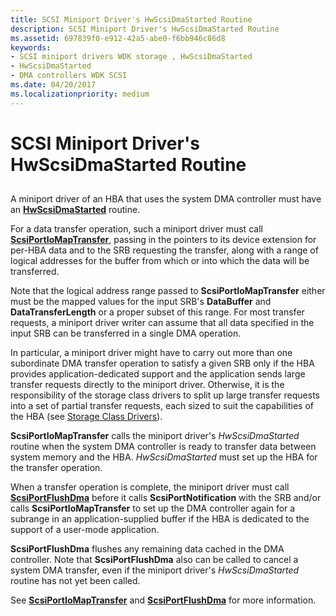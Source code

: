```yaml
---
title: SCSI Miniport Driver's HwScsiDmaStarted Routine
description: SCSI Miniport Driver's HwScsiDmaStarted Routine
ms.assetid: 697839f0-e912-42a5-abe0-f6bb946c86d8
keywords:
- SCSI miniport drivers WDK storage , HwScsiDmaStarted
- HwScsiDmaStarted
- DMA controllers WDK SCSI
ms.date: 04/20/2017
ms.localizationpriority: medium
---
```


# SCSI Miniport Driver's HwScsiDmaStarted Routine


## <span id="ddk_scsi_miniport_drivers_hwscsidmastarted_routine_kg"></span><span id="DDK_SCSI_MINIPORT_DRIVERS_HWSCSIDMASTARTED_ROUTINE_KG"></span>


A miniport driver of an HBA that uses the system DMA controller must have an [**HwScsiDmaStarted**](https://docs.microsoft.com/previous-versions/windows/hardware/drivers/ff557291(v=vs.85)) routine.

For a data transfer operation, such a miniport driver must call [**ScsiPortIoMapTransfer**](https://docs.microsoft.com/windows-hardware/drivers/ddi/content/srb/nf-srb-scsiportiomaptransfer), passing in the pointers to its device extension for per-HBA data and to the SRB requesting the transfer, along with a range of logical addresses for the buffer from which or into which the data will be transferred.

Note that the logical address range passed to **ScsiPortIoMapTransfer** either must be the mapped values for the input SRB's **DataBuffer** and **DataTransferLength** or a proper subset of this range. For most transfer requests, a miniport driver writer can assume that all data specified in the input SRB can be transferred in a single DMA operation.

In particular, a miniport driver might have to carry out more than one subordinate DMA transfer operation to satisfy a given SRB only if the HBA provides application-dedicated support and the application sends large transfer requests directly to the miniport driver. Otherwise, it is the responsibility of the storage class drivers to split up large transfer requests into a set of partial transfer requests, each sized to suit the capabilities of the HBA (see [Storage Class Drivers](storage-class-drivers.md)).

**ScsiPortIoMapTransfer** calls the miniport driver's *HwScsiDmaStarted* routine when the system DMA controller is ready to transfer data between system memory and the HBA. *HwScsiDmaStarted* must set up the HBA for the transfer operation.

When a transfer operation is complete, the miniport driver must call [**ScsiPortFlushDma**](https://docs.microsoft.com/windows-hardware/drivers/ddi/content/srb/nf-srb-scsiportflushdma) before it calls **ScsiPortNotification** with the SRB and/or calls **ScsiPortIoMapTransfer** to set up the DMA controller again for a subrange in an application-supplied buffer if the HBA is dedicated to the support of a user-mode application.

**ScsiPortFlushDma** flushes any remaining data cached in the DMA controller. Note that **ScsiPortFlushDma** also can be called to cancel a system DMA transfer, even if the miniport driver's *HwScsiDmaStarted* routine has not yet been called.

See [**ScsiPortIoMapTransfer**](https://docs.microsoft.com/windows-hardware/drivers/ddi/content/srb/nf-srb-scsiportiomaptransfer) and [**ScsiPortFlushDma**](https://docs.microsoft.com/windows-hardware/drivers/ddi/content/srb/nf-srb-scsiportflushdma) for more information.

 

 




